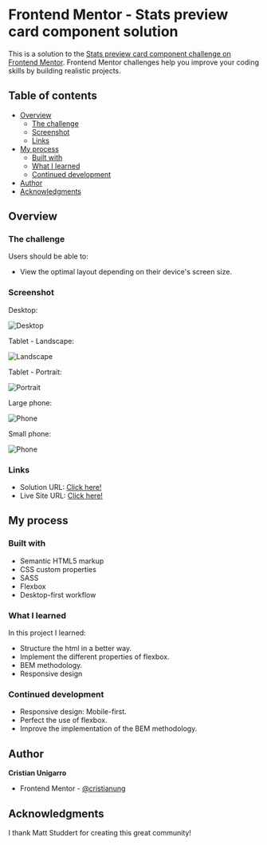 # Frontend Mentor - Stats preview card component solution

This is a solution to the [Stats preview card component challenge on Frontend Mentor](https://www.frontendmentor.io/challenges/stats-preview-card-component-8JqbgoU62). Frontend Mentor challenges help you improve your coding skills by building realistic projects.

## Table of contents

- [Overview](#overview)
  - [The challenge](#the-challenge)
  - [Screenshot](#screenshot)
  - [Links](#links)
- [My process](#my-process)
  - [Built with](#built-with)
  - [What I learned](#what-i-learned)
  - [Continued development](#continued-development)
- [Author](#author)
- [Acknowledgments](#acknowledgments)

## Overview

### The challenge

Users should be able to:

- View the optimal layout depending on their device's screen size.

### Screenshot

Desktop:

![](/screenshot/big-desktop.png "Desktop")

Tablet - Landscape:

![](/screenshot/tab-land.png "Landscape")

Tablet - Portrait:

![](/screenshot/tab-port.png "Portrait")

Large phone:

![](/screenshot/large-phone.png "Phone")

Small phone:

![](/screenshot/small-phone.png "Phone")

### Links

- Solution URL: [Click here!](https://www.frontendmentor.io/solutions/stats-preview-card-component-htmlcsssassflexbox-xOSndE7kd)
- Live Site URL: [Click here!](https://heuristic-noyce-ef3bbc.netlify.app/)

## My process

### Built with

- Semantic HTML5 markup
- CSS custom properties
- SASS
- Flexbox
- Desktop-first workflow

### What I learned

In this project I learned:

- Structure the html in a better way.
- Implement the different properties of flexbox.
- BEM methodology.
- Responsive design

### Continued development

- Responsive design: Mobile-first.
- Perfect the use of flexbox.
- Improve the implementation of the BEM methodology.

## Author

  **Cristian Unigarro**
- Frontend Mentor - [@cristianung](https://www.frontendmentor.io/profile/cristianung)

## Acknowledgments

I thank Matt Studdert for creating this great community!
